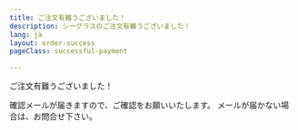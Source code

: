 ```yaml
---
title: ご注文有難うございました！
description: シーグラスのご注文有難うございました！
lang: ja
layout: order-success
pageClass: successful-payment

---
```


<div class="title is-light">ご注文有難うございました！</div>

確認メールが届きますので、ご確認をお願いいたします。
メールが届かない場合は、お問合せ下さい。
